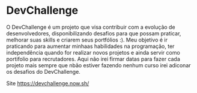 # DevChallenge
O DevChallenge é um projeto que visa contribuir com a evolução de desenvolvedores, disponibilizando desafios para que possam praticar, melhorar suas skills e criarem seus portfólios :).
Meu objetivo é ir praticando para aumentar minhaas habilidades na programação, ter independência quando for realizar novos projetos e ainda servir como portifolio para recrutadores.
Aqui não irei firmar datas para fazer cada projeto mais sempre que nbão estiver fazendo nenhum curso irei adiconar os desafios do DevChallenge.

Site
https://devchallenge.now.sh/
